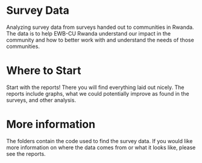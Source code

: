 # Survey Data
Analyzing survey data from surveys handed out to communities in Rwanda.  The data is to help EWB-CU Rwanda understand our impact in the community and how to better work with and understand the needs of those communities.


# Where to Start
Start with the reports!  There you will find everything laid out nicely.  The reports include graphs, what we could potentially improve as found in the surveys, and other analysis.

# More information
The folders contain the code used to find the survey data.  If you would like more information on where the data comes from or what it looks like, please see the reports.
